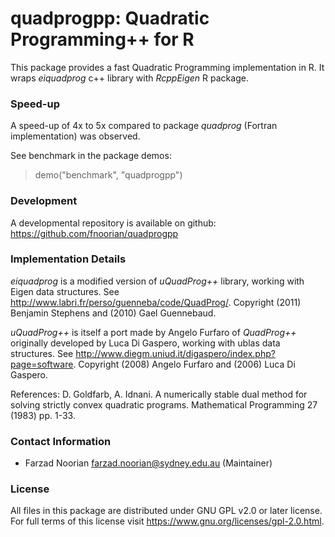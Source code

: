 quadprogpp: Quadratic Programming++ for R
=========================================
This package provides a fast Quadratic Programming implementation in R.
It wraps *eiquadprog* c++ library with *RcppEigen* R package.

### Speed-up 
A speed-up of 4x to 5x compared to package *quadprog* (Fortran implementation) 
was observed.

See benchmark in the package demos:
> demo("benchmark", "quadprogpp")

### Development
A developmental repository is available on github:
<https://github.com/fnoorian/quadprogpp>

### Implementation Details
*eiquadprog* is a modified version of *uQuadProg++* library, working with Eigen 
data structures. See <http://www.labri.fr/perso/guenneba/code/QuadProg/>.
Copyright (2011) Benjamin Stephens and (2010) Gael Guennebaud.

*uQuadProg++* is itself a port made by Angelo Furfaro of *QuadProg++* originally
developed by Luca Di Gaspero, working with ublas data structures.
See <http://www.diegm.uniud.it/digaspero/index.php?page=software>.
Copyright (2008) Angelo Furfaro and (2006) Luca Di Gaspero.

References: D. Goldfarb, A. Idnani. A numerically stable dual method for solving
            strictly convex quadratic programs. Mathematical Programming 27 
            (1983) pp. 1-33.

### Contact Information
 * Farzad Noorian <farzad.noorian@sydney.edu.au> (Maintainer)

### License
All files in this package are distributed under GNU GPL v2.0 or later license. 
For full terms of this license visit <https://www.gnu.org/licenses/gpl-2.0.html>.
